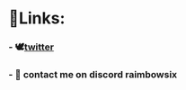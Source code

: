 # 📌Links:
###  - 🕊[twitter](https://twitter.com/RaimbowSix2)
###  - 🚨 contact me on discord raimbowsix
